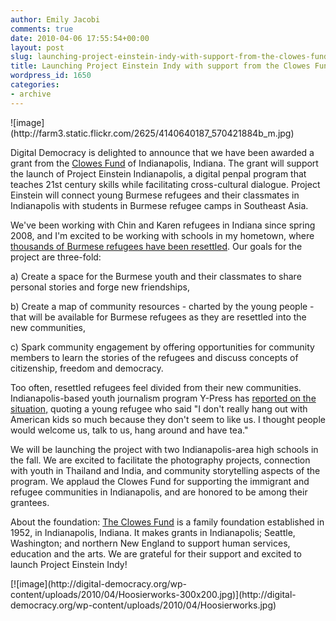 ```yaml
---
author: Emily Jacobi
comments: true
date: 2010-04-06 17:55:54+00:00
layout: post
slug: launching-project-einstein-indy-with-support-from-the-clowes-fund
title: Launching Project Einstein Indy with support from the Clowes Fund
wordpress_id: 1650
categories:
- archive
---
```


<caption id="" align="alignright" width="161" caption="A participant in Project Einstein Thailand">![image](http://farm3.static.flickr.com/2625/4140640187_570421884b_m.jpg)</caption>

Digital Democracy is delighted to announce that we have been awarded a grant from the [Clowes Fund](http://www.clowesfund.org/) of Indianapolis, Indiana. The grant will support the launch of Project Einstein Indianapolis, a digital penpal program that teaches 21st century skills while facilitating cross-cultural dialogue. Project Einstein will connect young Burmese refugees and their classmates in Indianapolis with students in Burmese refugee camps in Southeast Asia.

We've been working with Chin and Karen refugees in Indiana since spring 2008, and I'm excited to be working with schools in my hometown, where [thousands of Burmese refugees have been resettled](http://www.indystar.com/apps/pbcs.dll/article?AID=20103160327). Our goals for the project are three-fold:

a) Create a space for the Burmese youth and their classmates to share personal stories and forge new friendships,

b) Create a map of community resources - charted by the young people - that will be available for Burmese refugees as they are resettled into the new communities,

c) Spark community engagement by offering opportunities for community members to learn the stories of the refugees and discuss concepts of citizenship, freedom and democracy.

Too often, resettled refugees feel divided from their new communities. Indianapolis-based youth journalism program Y-Press has [reported on the situation,](http://www.ypress.org/news/a_haven_in_indy_) quoting a young refugee who said "I don't really hang out with American kids so much because they don't seem to like us. I thought people would welcome us, talk to us, hang around and have tea."

We will be launching the project with two Indianapolis-area high schools in the fall. We are excited to facilitate the photography projects, connection with youth in Thailand and India, and community storytelling aspects of the program. We applaud the Clowes Fund for supporting the immigrant and refugee communities in Indianapolis, and are honored to be among their grantees.

About the foundation: [The Clowes Fund](http://www.clowesfund.org/) is a family foundation established in 1952, in Indianapolis, Indiana. It makes grants in Indianapolis; Seattle, Washington; and northern New England to support human services, education and the arts. We are grateful for their support and excited to launch Project Einstein Indy!

<caption id="attachment_1658" align="aligncenter" width="300" caption="A refugee from Burma displays his "Hoosier Works" card that connects him and his family to Social Services. ">[![image](http://digital-democracy.org/wp-content/uploads/2010/04/Hoosierworks-300x200.jpg)](http://digital-democracy.org/wp-content/uploads/2010/04/Hoosierworks.jpg)</caption>

